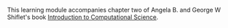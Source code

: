This learning module accompanies chapter two of Angela B. and George W Shiflet's
book [Introduction to Computational Science](https://ics.wofford-ecs.org/).
